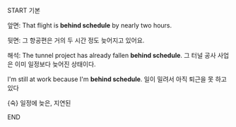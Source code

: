 START
기본

앞면:
That flight is **behind schedule** by nearly two hours.  

뒷면:
그 항공편은 거의 두 시간 정도 늦어지고 있어요.

해석:
The tunnel project has already fallen **behind schedule**. 
그 터널 공사 사업은 이미 일정보다 늦어진 상태이다.

I'm still at work because I'm **behind schedule**. 
일이 밀려서 아직 퇴근을 못 하고 있다

{숙} 일정에 늦은, 지연된
<!--ID: 1743590284542-->
END
